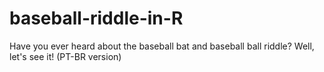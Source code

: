 # baseball-riddle-in-R
Have you ever heard about the baseball bat and baseball ball riddle? Well, let's see it! (PT-BR version)
